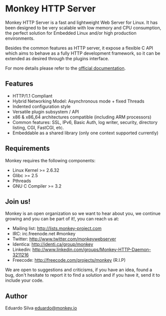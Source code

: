 # Monkey HTTP Server

Monkey HTTP Server is a fast and lightweight Web Server for Linux. It has been designed to be very scalable with low memory and CPU consumption, the perfect solution for Embedded Linux and/or high production environments.

Besides the common features as HTTP server, it expose a flexible C API which aims to behave as a fully HTTP development framework, so it can be extended as desired through the plugins interface.

For more details please refer to the [official documentation](http://monkey-project.com/documentation/).

## Features

- HTTP/1.1 Compliant
- Hybrid Networking Model: Asynchronous mode + fixed Threads
- Indented configuration style
- Versatile plugin subsystem / API
- x86 & x86_64 architectures compatible (including ARM processors)
- Common features: SSL, IPv6, Basic Auth, log writer, security, directory listing, CGI, FastCGI, etc.
- Embeddable as a shared library (only one context supported currently)

## Requirements

Monkey requires the following components:

- Linux Kernel >= 2.6.32
- Glibc >= 2.5
- Pthreads
- GNU C Compiler >= 3.2

## Join us!

Monkey is an open organization so we want to hear about you, we continue growing and you can be part of it!, you can reach us at:

- Mailing list: http://lists.monkey-project.com
- IRC: irc.freenode.net #monkey
- Twitter: http://www.twitter.com/monkeywebserver
- Identica: http://identi.ca/group/monkey
- Linkedin: http://www.linkedin.com/groups/Monkey-HTTP-Daemon-3211216
- Freecode: http://freecode.com/projects/monkey (R.I.P)

We are open to suggestions and criticisms, if you have an idea, found a bug, don't hesitate to report it to find a solution and if you have it, send it to include your code.

## Author

Eduardo Silva <eduardo@monkey.io>
